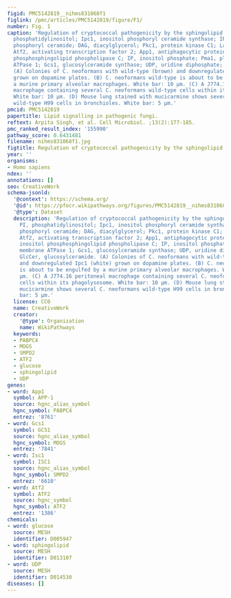 ```yaml
---
figid: PMC5142819__nihms831068f1
figlink: /pmc/articles/PMC5142819/figure/F1/
number: Fig. 1
caption: 'Regulation of cryptococcal pathogenicity by the sphingolipid pathway. PI,
  phosphatidylinositol; Ipc1, inositol phosphoryl ceramide synthase; IPC, inositol
  phosphoryl ceramide; DAG, diacylglycerol; Pkc1, protein kinase C1; Lac1, laccase;
  Atf2, activating transcription factor 2; App1, antiphagocytic protein 1; Isc1, inositol
  phosphosphingolipid phospholipase C; IP, inositol phosphate; Pma1, plasma membrane
  ATPase 1; Gcs1, glucosylceramide synthase; UDP, uridine diphosphate; GlcCer, glucosylceramide.
  (A) Colonies of C. neoformans with wild-type (brown) and downregulated Ipc1 (white)
  grown on dopamine plates. (B) C. neoformans wild-type is about to be engulfed by
  a murine primary alveolar macrophages. White bar: 10 μm. (C) A J774.16 peritoneal
  macrophage containing several C. neoformans wild-type cells within its phagolysosome.
  White bar: 10 μm. (D) Mouse lung stained with mucicarmine shows several C. neoformans
  wild-type H99 cells in bronchioles. White bar: 5 μm.'
pmcid: PMC5142819
papertitle: Lipid signalling in pathogenic fungi.
reftext: Arpita Singh, et al. Cell Microbiol. ;13(2):177-185.
pmc_ranked_result_index: '155990'
pathway_score: 0.6431481
filename: nihms831068f1.jpg
figtitle: Regulation of cryptococcal pathogenicity by the sphingolipid pathway
year: ''
organisms:
- Homo sapiens
ndex: ''
annotations: []
seo: CreativeWork
schema-jsonld:
  '@context': https://schema.org/
  '@id': https://pfocr.wikipathways.org/figures/PMC5142819__nihms831068f1.html
  '@type': Dataset
  description: 'Regulation of cryptococcal pathogenicity by the sphingolipid pathway.
    PI, phosphatidylinositol; Ipc1, inositol phosphoryl ceramide synthase; IPC, inositol
    phosphoryl ceramide; DAG, diacylglycerol; Pkc1, protein kinase C1; Lac1, laccase;
    Atf2, activating transcription factor 2; App1, antiphagocytic protein 1; Isc1,
    inositol phosphosphingolipid phospholipase C; IP, inositol phosphate; Pma1, plasma
    membrane ATPase 1; Gcs1, glucosylceramide synthase; UDP, uridine diphosphate;
    GlcCer, glucosylceramide. (A) Colonies of C. neoformans with wild-type (brown)
    and downregulated Ipc1 (white) grown on dopamine plates. (B) C. neoformans wild-type
    is about to be engulfed by a murine primary alveolar macrophages. White bar: 10
    μm. (C) A J774.16 peritoneal macrophage containing several C. neoformans wild-type
    cells within its phagolysosome. White bar: 10 μm. (D) Mouse lung stained with
    mucicarmine shows several C. neoformans wild-type H99 cells in bronchioles. White
    bar: 5 μm.'
  license: CC0
  name: CreativeWork
  creator:
    '@type': Organization
    name: WikiPathways
  keywords:
  - PABPC4
  - MOGS
  - SMPD2
  - ATF2
  - glucose
  - sphingolipid
  - UDP
genes:
- word: App1
  symbol: APP-1
  source: hgnc_alias_symbol
  hgnc_symbol: PABPC4
  entrez: '8761'
- word: Gcs1
  symbol: GCS1
  source: hgnc_alias_symbol
  hgnc_symbol: MOGS
  entrez: '7841'
- word: Isc1
  symbol: ISC1
  source: hgnc_alias_symbol
  hgnc_symbol: SMPD2
  entrez: '6610'
- word: Atf2
  symbol: ATF2
  source: hgnc_symbol
  hgnc_symbol: ATF2
  entrez: '1386'
chemicals:
- word: glucose
  source: MESH
  identifier: D005947
- word: sphingolipid
  source: MESH
  identifier: D013107
- word: UDP
  source: MESH
  identifier: D014530
diseases: []
---
```


